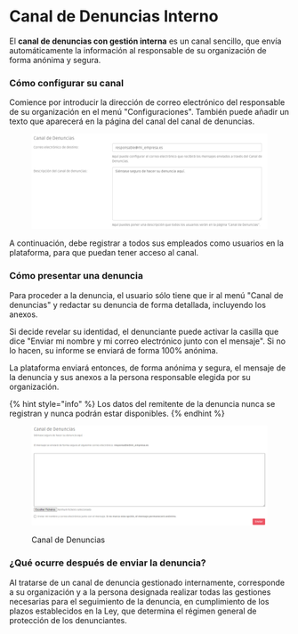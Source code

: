 # Canal de Denuncias Interno

El **canal de denuncias con gestión interna** es un canal sencillo, que envía automáticamente la información al responsable de su organización de forma anónima y segura.

### Cómo configurar su canal

Comience por introducir la dirección de correo electrónico del responsable de su organización en el menú "Configuraciones". También puede añadir un texto que aparecerá en la página del canal del canal de denuncias.

<figure><img src="../../.gitbook/assets/denuncia1_es.jpg" alt=""><figcaption></figcaption></figure>

A continuación, debe registrar a todos sus empleados como usuarios en la plataforma, para que puedan tener acceso al canal.

### Cómo presentar una denuncia

Para proceder a la denuncia, el usuario sólo tiene que ir al menú "Canal de denuncias" y redactar su denuncia de forma detallada, incluyendo los anexos.

Si decide revelar su identidad, el denunciante puede activar la casilla que dice "Enviar mi nombre y mi correo electrónico junto con el mensaje". Si no lo hacen, su informe se enviará de forma 100% anónima.

La plataforma enviará entonces, de forma anónima y segura, el mensaje de la denuncia y sus anexos a la persona responsable elegida por su organización.

{% hint style="info" %}
Los datos del remitente de la denuncia nunca se registran y nunca podrán estar disponibles.
{% endhint %}

<figure><img src="../../.gitbook/assets/denuncia-2_es (1).jpg" alt=""><figcaption><p>Canal de Denuncias</p></figcaption></figure>

### ¿Qué ocurre después de enviar la denuncia?

Al tratarse de un canal de denuncia gestionado internamente, corresponde a su organización y a la persona designada realizar todas las gestiones necesarias para el seguimiento de la denuncia, en cumplimiento de los plazos establecidos en la Ley, que determina el régimen general de protección de los denunciantes.

